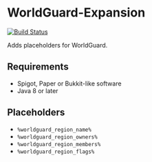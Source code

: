 # WorldGuard-Expansion

[![Build Status](https://travis-ci.org/akaregi/WorldGuard-Expansion.svg?branch=master)](https://travis-ci.org/akaregi/WorldGuard-Expansion)

Adds placeholders for WorldGuard.

## Requirements

* Spigot, Paper or Bukkit-like software
* Java 8 or later

## Placeholders

* `%worldguard_region_name%`
* `%worldguard_region_owners%`
* `%worldguard_region_members%`
* `%worldguard_region_flags%`
